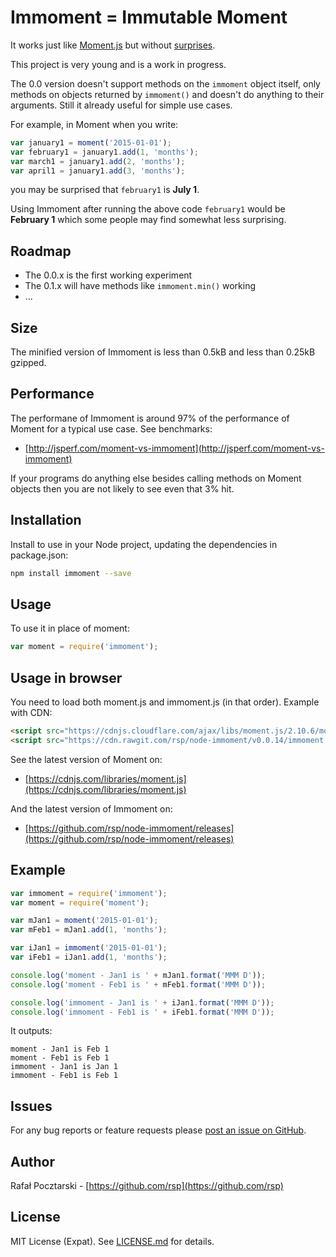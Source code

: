 Immoment = Immutable Moment
===========================

It works just like [Moment.js](http://momentjs.com/)
but without [surprises](http://stackoverflow.com/questions/33002430/moment-js-formatting-incorrect-date).

This project is very young and is a work in progress.

The 0.0 version doesn't support methods on the `immoment` object itself,
only methods on objects returned by `immoment()` and doesn't do anything to their arguments. Still it already useful for simple use cases.

For example, in Moment when you write:

```js
var january1 = moment('2015-01-01');
var february1 = january1.add(1, 'months');
var march1 = january1.add(2, 'months');
var april1 = january1.add(3, 'months');
```
you may be surprised that `february1` is **July 1**.

Using Immoment after running the above code `february1` would be **February 1**
which some people may find somewhat less surprising.

Roadmap
-------
* The 0.0.x is the first working experiment
* The 0.1.x will have methods like `immoment.min()` working
* ...

Size
----
The minified version of Immoment is less than 0.5kB and less than 0.25kB gzipped.

Performance
-----------
The performane of Immoment is around 97% of the performance of Moment for a typical use case. See benchmarks:

* [http://jsperf.com/moment-vs-immoment](http://jsperf.com/moment-vs-immoment)

If your programs do anything else besides calling methods on Moment objects then you are not likely to see even that 3% hit.

Installation
------------
Install to use in your Node project, updating the dependencies in package.json:
```sh
npm install immoment --save
```

Usage
-----
To use it in place of moment:
```js
var moment = require('immoment');
```

Usage in browser
----------------
You need to load both moment.js and immoment.js (in that order).
Example with CDN:

```html
<script src="https://cdnjs.cloudflare.com/ajax/libs/moment.js/2.10.6/moment.min.js"></script>
<script src="https://cdn.rawgit.com/rsp/node-immoment/v0.0.14/immoment.min.js"></script>
```

See the latest version of Moment on:

* [https://cdnjs.com/libraries/moment.js](https://cdnjs.com/libraries/moment.js)

And the latest version of Immoment on:

* [https://github.com/rsp/node-immoment/releases](https://github.com/rsp/node-immoment/releases)

Example
-------

```js
var immoment = require('immoment');
var moment = require('moment');

var mJan1 = moment('2015-01-01');
var mFeb1 = mJan1.add(1, 'months');

var iJan1 = immoment('2015-01-01');
var iFeb1 = iJan1.add(1, 'months');

console.log('moment - Jan1 is ' + mJan1.format('MMM D'));
console.log('moment - Feb1 is ' + mFeb1.format('MMM D'));

console.log('immoment - Jan1 is ' + iJan1.format('MMM D'));
console.log('immoment - Feb1 is ' + iFeb1.format('MMM D'));
```

It outputs:

```
moment - Jan1 is Feb 1
moment - Feb1 is Feb 1
immoment - Jan1 is Jan 1
immoment - Feb1 is Feb 1
```

Issues
------
For any bug reports or feature requests please
[post an issue on GitHub](https://github.com/rsp/node-immoment/issues).

Author
------
Rafał Pocztarski - [https://github.com/rsp](https://github.com/rsp)

License
-------
MIT License (Expat). See [LICENSE.md](LICENSE.md) for details.
